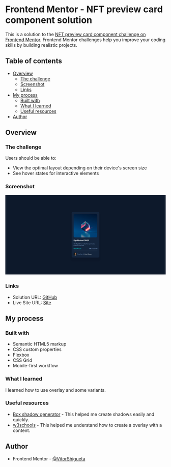 # Frontend Mentor - NFT preview card component solution

This is a solution to the [NFT preview card component challenge on Frontend Mentor](https://www.frontendmentor.io/challenges/nft-preview-card-component-SbdUL_w0U). Frontend Mentor challenges help you improve your coding skills by building realistic projects. 

## Table of contents

- [Overview](#overview)
  - [The challenge](#the-challenge)
  - [Screenshot](#screenshot)
  - [Links](#links)
- [My process](#my-process)
  - [Built with](#built-with)
  - [What I learned](#what-i-learned)
  - [Useful resources](#useful-resources)
- [Author](#author)


## Overview

### The challenge

Users should be able to:

- View the optimal layout depending on their device's screen size
- See hover states for interactive elements

### Screenshot

![](./screenshot.png)

### Links

- Solution URL: [GitHub](https://github.com/VitorShigueta/nft-preview-card-componenet)
- Live Site URL: [Site](https://splendorous-mandazi-f35b85.netlify.app)

## My process

### Built with

- Semantic HTML5 markup
- CSS custom properties
- Flexbox
- CSS Grid
- Mobile-first workflow

### What I learned

I learned how to use overlay and some variants.


### Useful resources

- [Box shadow generator](https://www.cssmatic.com/box-shadow) - This helped me create shadows easily and quickly.
- [w3schools](https://www.w3schools.com/howto/howto_css_image_overlay.asp) - This helped me understand how to create a overlay with a content.

## Author

- Frontend Mentor - [@VitorShigueta](https://www.frontendmentor.io/profile/VitorShigueta)

